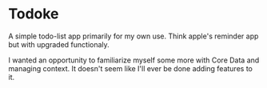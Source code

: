 # Todoke

A simple todo-list app primarily for my own use. Think apple's reminder app but with upgraded functionaly.

I wanted an opportunity to familiarize myself some more with Core Data and managing context.
It doesn't seem like I'll ever be done adding features to it.
